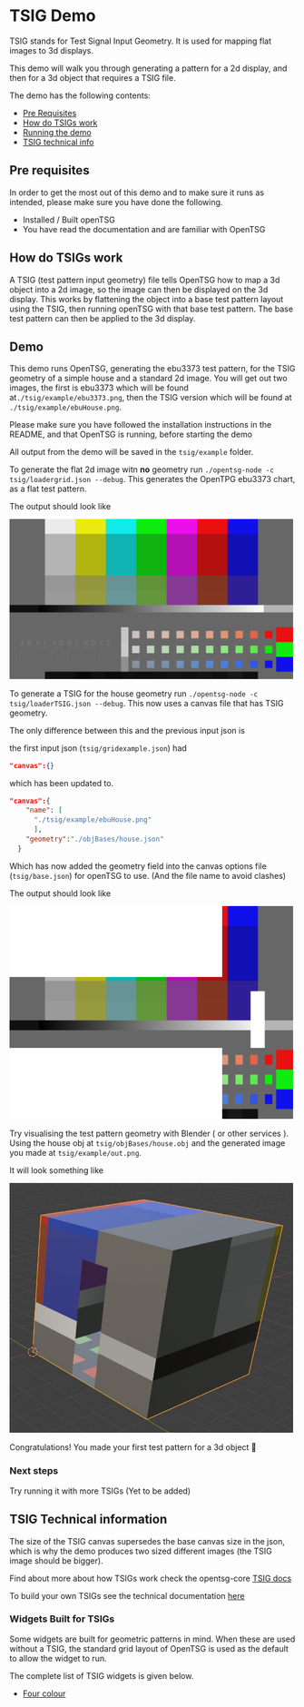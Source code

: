 # TSIG Demo

TSIG stands for Test Signal Input Geometry. It is used for mapping flat images to 3d displays.

This demo will walk you through generating a pattern for a 2d display, and then for a 3d object that requires a TSIG file.

The demo has the following contents:

- [Pre Requisites](#pre-requisites)
- [How do TSIGs work](#how-do-tsigs-work)
- [Running the demo](#demo)
- [TSIG technical info](#tsig-technical-information)

## Pre requisites

In order to get the most out of this demo and to make
sure it runs as intended, please make sure you have done the following.

- Installed / Built openTSG
- You have read the documentation and are familiar with OpenTSG

## How do TSIGs work

A TSIG  (test pattern input geometry) file tells OpenTSG how to map a 3d object into a 2d image, so the image can then be displayed on the 3d display. This works by flattening the object into a base test pattern layout using the TSIG, then running openTSG with that base test pattern. The base test pattern can then be applied to the 3d display.

## Demo

This demo runs OpenTSG, generating the ebu3373 test pattern, for the TSIG geometry of a simple house and a standard 2d image.
You will get out two images, the first is ebu3373 which will be found at`./tsig/example/ebu3373.png`, then the
TSIG version which will be found at `./tsig/example/ebuHouse.png`.

Please make sure you have followed the installation instructions in the README, and that OpenTSG is running, before starting the demo

All output from the demo will be saved in the  `tsig/example` folder.

To generate the flat 2d image witn **no** geometry run  `./opentsg-node -c tsig/loadergrid.json --debug`.
This generates the OpenTPG ebu3373 chart, as a flat test pattern.

The output should look like

<img src="./_docs/_images/ebu3373.png" alt="House TSIG" width="500"/>

To generate a  TSIG for the house geometry  run `./opentsg-node -c tsig/loaderTSIG.json --debug`. This now uses a canvas file that has TSIG geometry.

The only difference between this and the previous input json is

the first input json (`tsig/gridexample.json`) had

```json
"canvas":{}
```

which has been updated to.

```json
"canvas":{    
    "name": [
      "./tsig/example/ebuHouse.png"
      ],
    "geometry":"./objBases/house.json"
  }
```

Which has now added the geometry field into the canvas options file (`tsig/base.json`)
for openTSG to use. (And the file name to avoid clashes)

The output should look like

<img src="./_docs/_images/ebuHouse.png" alt="House TSIG" width="500"/>

Try visualising the test pattern geometry with Blender ( or other services ).
Using the house obj at `tsig/objBases/house.obj` and the generated image  you made at `tsig/example/out.png`.

It will look something like

<img src="./_docs/_images/houseBlenderViewWrapped.jpg" alt="House TSIG" width="500"/>

Congratulations! You made your first test pattern for a 3d object 🎉

### Next steps

Try running it with more TSIGs (Yet to be added)

## TSIG Technical information

The size of the TSIG canvas supersedes the base canvas size in the json,
which is why the demo produces two sized different images (the TSIG image should be bigger).

Find about more about how TSIGs work
check the opentsg-core [TSIG docs](https://github.com/mrmxf/opentsg-modules/blob/main/opentsg-core/_docs/gridgen/doc.md)

To build your own TSIGs see the technical documentation [here](https://github.com/mrmxf/opentsg-modules/blob/main/opentsg-core/_docs/gridgen/doc.md)

### Widgets Built for TSIGs

Some widgets are built for geometric patterns in mind.
When these are used without a TSIG, the standard grid layout
of OpenTSG is used as the default to allow the widget to run.

The complete list of TSIG widgets is given below.

- [Four colour](https://github.com/mrmxf/opentsg-modules/blob/main/opentsg-widgets/_docs/fourcolour/doc.md)

